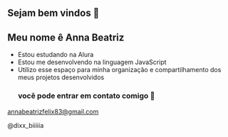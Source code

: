 ## Sejam bem vindos 💙
## Meu nome ê Anna Beatriz
- Estou estudando na Alura
- Estou me desenvolvendo na linguagem JavaScript
- Utilizo esse espaço para minha organização e compartilhamento dos meus projetos desenvolvidos
  ### você pode entrar em contato comigo 📧
annabeatrizfelix83@gmail.com

@dixx_biiiiia
